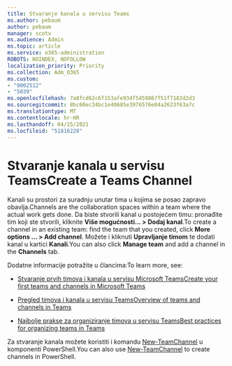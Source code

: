 ```yaml
---
title: Stvaranje kanala u servisu Teams
ms.author: pebaum
author: pebaum
manager: scotv
ms.audience: Admin
ms.topic: article
ms.service: o365-administration
ROBOTS: NOINDEX, NOFOLLOW
localization_priority: Priority
ms.collection: Adm_O365
ms.custom:
- "9002512"
- "5039"
ms.openlocfilehash: 7a8fcd62c6f153afe934f5459867f51f7182d2d3
ms.sourcegitcommit: 8bc60ec34bc1e40685e3976576e04a2623f63a7c
ms.translationtype: MT
ms.contentlocale: hr-HR
ms.lasthandoff: 04/15/2021
ms.locfileid: "51816228"
---
```

# <a name="create-a-teams-channel"></a><span data-ttu-id="8879c-102">Stvaranje kanala u servisu Teams</span><span class="sxs-lookup"><span data-stu-id="8879c-102">Create a Teams Channel</span></span>

<span data-ttu-id="8879c-103">Kanali su prostori za suradnju unutar tima u kojima se posao zapravo obavlja.</span><span class="sxs-lookup"><span data-stu-id="8879c-103">Channels are the collaboration spaces within a team where the actual work gets done.</span></span> <span data-ttu-id="8879c-104">Da biste stvorili kanal u postojećem timu: pronađite tim koji ste stvorili, kliknite **Više mogućnosti... > Dodaj kanal**.</span><span class="sxs-lookup"><span data-stu-id="8879c-104">To create a channel in an existing team: find the team that you created, click **More options ... > Add channel**.</span></span> <span data-ttu-id="8879c-105">Možete i kliknuti **Upravljanje timom** te dodati kanal u kartici **Kanali**.</span><span class="sxs-lookup"><span data-stu-id="8879c-105">You can also click **Manage team** and add a channel in the **Channels** tab.</span></span>

<span data-ttu-id="8879c-106">Dodatne informacije potražite u člancima:</span><span class="sxs-lookup"><span data-stu-id="8879c-106">To learn more, see:</span></span>

- [<span data-ttu-id="8879c-107">Stvaranje prvih timova i kanala u servisu Microsoft Teams</span><span class="sxs-lookup"><span data-stu-id="8879c-107">Create your first teams and channels in Microsoft Teams</span></span>](https://docs.microsoft.com/MicrosoftTeams/get-started-with-teams-create-your-first-teams-and-channels)

- [<span data-ttu-id="8879c-108">Pregled timova i kanala u servisu Teams</span><span class="sxs-lookup"><span data-stu-id="8879c-108">Overview of teams and channels in Teams</span></span>](https://docs.microsoft.com/microsoftteams/teams-channels-overview)

- [<span data-ttu-id="8879c-109">Najbolje prakse za organiziranje timova u servisu Teams</span><span class="sxs-lookup"><span data-stu-id="8879c-109">Best practices for organizing teams in Teams</span></span>](https://docs.microsoft.com/MicrosoftTeams/best-practices-organizing)

<span data-ttu-id="8879c-110">Za stvaranje kanala možete koristiti i komandu [New-TeamChannel](https://docs.microsoft.com/powershell/module/teams/new-teamchannel?view=teams-ps) u komponenti PowerShell.</span><span class="sxs-lookup"><span data-stu-id="8879c-110">You can also use [New-TeamChannel](https://docs.microsoft.com/powershell/module/teams/new-teamchannel?view=teams-ps) to create channels in PowerShell.</span></span> 
